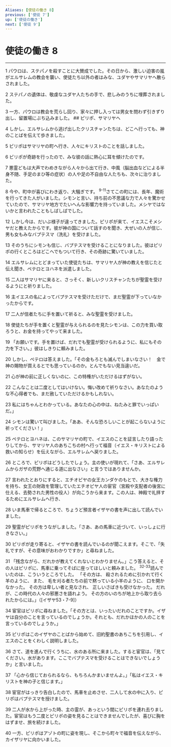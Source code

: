 ```yaml
---
Aliases: [使徒の働き 8]
previous: ['使徒 7']
up: ['使徒の働き']
next: ['使徒 9']
---
```

# 使徒の働き 8

***




1 
パウロは、ステパノを殺すことに大賛成でした。その日から、激しい迫害の嵐がエルサレムの教会を襲い、使徒たち以外の者はみな、ユダヤやサマリヤへ散らされました。 



2 
ステパノの遺体は、敬虔なユダヤ人たちの手で、悲しみのうちに埋葬されました。 



3 
一方、パウロは教会を荒らし回り、家々に押し入っては男女を問わず引きずり出し、留置場にぶち込みました。 ## ピリポ、サマリヤへ 



4 
しかし、エルサレムから逃げ出したクリスチャンたちは、どこへ行っても、神のことばを伝えて歩きました。 



5 
ピリポはサマリヤの町へ行き、人々にキリストのことを話しました。 



6 
ピリポが奇跡を行ったので、みな彼の話に熱心に耳を傾けたのです。 



7 
悪霊どもは大声でわめきながら人々から出て行き、中風（脳出血などによる半身不随、手足のまひ等の症状）の人や足の不自由な人たちも、次々に治りました。 



8 
今や、町中が喜びにわき返り、大騒ぎです。 <sup class="versenum">9-11</sup>さてこの町には、長年、魔術を行ってきた人がいました。シモンと言い、持ち前の不思議な力で人々を驚かせていたので、サマリヤ地方でたいへんな影響力を持っていました。メシヤではないかと言われたこともしばしばでした。 



12 
しかし今は、だいぶ様子が違ってきました。ピリポが来て、イエスこそメシヤだと教えたからです。彼が神の国について話すのを聞き、大ぜいの人が信じ、男も女もみなバプテスマ（洗礼）を受けました。 



13 
そのうちにシモンも信じ、バプテスマを受けることになりました。彼はピリポの行くところはどこへでもついて行き、その奇跡に驚いていました。 



14 
エルサレムにとどまっていた使徒たちは、サマリヤ人が神の教えを信じたと伝え聞き、ペテロとヨハネを派遣しました。 



15 
二人はサマリヤに来ると、さっそく、新しいクリスチャンたちが聖霊を受けるようにと祈りました。 



16 
主イエスの名によってバプテスマを受けただけで、まだ聖霊が下っていなかったからです。 



17 
二人が信者たちに手を置いて祈ると、みな聖霊を受けました。 



18 
使徒たちが手を置くと聖霊が与えられるのを見たシモンは、この力を買い取ろうと、お金を持ってやって来ました。 



19 
「お願いです。手を置けば、だれでも聖霊が受けられるように、私にもその力を下さい。」彼はしきりに頼みました。 



20 
しかし、ペテロは答えました。「その金もろとも滅んでしまいなさい！　金で神の賜物が買えるとでも思っているのか。とんでもない見当違いだ。 



21 
心が神の前に正しくないのに、この特権がいただけるはずがない。 



22 
こんなことは二度としてはいけない。悔い改めて祈りなさい。あなたのような不心得者でも、まだ赦していただけるかもしれない。 



23 
私にはちゃんとわかっている。あなたの心の中は、ねたみと罪でいっぱいだ。」 



24 
シモンは驚いて叫びました。「ああ、そんな恐ろしいことが起こらないように祈ってください！」 



25 
ペテロとヨハネは、このサマリヤの町で、イエスのことを証言したり語ったりしてから、サマリヤ人のあちこちの村へ行って福音（イエス・キリストによる救いの知らせ）を伝えながら、エルサレムへ戻りました。 



26 
ところで、ピリポはどうしたでしょう。主の使いが現れて、「さあ、エルサレムからガザの荒野へ通じる道に出なさい」と言うではありませんか。 



27 
言われたとおりにすると、エチオピヤの女王カンダケのもとで、大きな権力を持ち、女王の財政を管理していたエチオピヤ人の宦官（宮殿や支配者の後宮に仕える、去勢された男性の役人）が向こうから来ます。この人は、神殿で礼拝するためにエルサレムへ行き、 



28 
いま馬車で帰るところで、ちょうど預言者イザヤの書を声に出して読んでいました。 



29 
聖霊がピリポをうながしました。「さあ、あの馬車に近づいて、いっしょに行きなさい。」 



30 
ピリポが走り寄ると、イザヤの書を読んでいるのが聞こえます。そこで、「失礼ですが、その意味がおわかりですか」と尋ねました。 



31 
「残念ながら、だれかが教えてくれないとわかりません。」こう答えると、その人はピリポに、馬車に乗ってそばに座ってほしいと頼みました。 <sup class="versenum">32-33</sup>読んでいたのは、こういうところでした。 「その方は、 殺されるために引かれて行く羊のように、 また、 毛を刈る者たちの前で黙っている小羊のように、 口を開かなかった。 その方は卑しい者と見なされ、 正しいさばきも受けなかった。 だれが、この時代の人々の邪悪さを語れよう。 その方のいのちが地上から取り去られたからには。」（[イザヤ53・7-9]） 



34 
宦官はピリポに尋ねました。「その方とは、いったいだれのことですか。イザヤは自分のことを言っているのでしょうか。それとも、だれかほかの人のことを言っているのでしょうか。」 



35 
ピリポはこのイザヤのことばから始めて、旧約聖書のあちこちを引用し、イエスのことをくわしく説明しました。 



36 
さて、道を進んで行くうちに、水のある所に来ました。すると宦官は、「見てください。水があります。ここでバプテスマを受けることはできないでしょうか」と言いました。 



37 
「心から信じておられるなら、もちろんかまいませんよ。」「私はイエス・キリストを神の子と信じます。」 



38 
宦官がはっきり告白したので、馬車を止めさせ、二人して水の中に入り、ピリポはバプテスマを授けました。 



39 
二人が水から上がった時、主の霊が、あっという間にピリポを連れ去りました。宦官はもう二度とピリポの姿を見ることはできませんでしたが、喜びに胸をはずませ、旅を続けました。 



40 
一方、ピリポはアゾトの町に姿を現し、そこから町々で福音を伝えながら、カイザリヤに向かいました。
